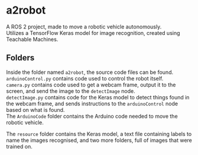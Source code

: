 ﻿


# a2robot  
A ROS 2 project, made to move a robotic vehicle autonomously.  
Utilizes a TensorFlow Keras model for image recognition, created using Teachable Machines.  

## Folders  
Inside the folder named `a2robot`, the source code files can be found.  
`arduinoControl.py` contains code used to control the robot itself.  
`camera.py` contains code used to get a webcam frame, output it to the screen, and send the image to the `detectImage` node.  
`detectImage.py` contains code for the Keras model to detect things found in the webcam frame, and sends instructions to the `arduinoControl` node based on what is found.  
The `ArduinoCode` folder contains the Arduino code needed to move the robotic vehicle.  

The `resource` folder contains the Keras model, a text file containing labels to name the images recognised, and two more folders, full of images that were trained on.  
 
